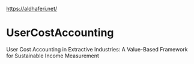 https://aldhaferi.net/
# UserCostAccounting
User Cost Accounting in Extractive Industries: A Value-Based Framework for Sustainable Income Measurement
